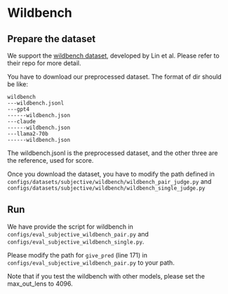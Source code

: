 # Wildbench

## Prepare the dataset

We support the [wildbench dataset](https://github.com/allenai/WildBench), developed by Lin et al. Please refer to their repo for more detail.

You have to download our preprocessed dataset. The format of dir should be like:

```
wildbench
---wildbench.jsonl
---gpt4
------wildbench.json
---claude
------wildbench.json
---llama2-70b
------wildbench.json
```

The wildbench.jsonl is the preprocessed dataset, and the other three are the reference, used for score.

Once you download the dataset, you have to modify the path defined in `configs/datasets/subjective/wildbench/wildbench_pair_judge.py` and `configs/datasets/subjective/wildbench/wildbench_single_judge.py`

## Run

We have provide the script for wildbench in `configs/eval_subjective_wildbench_pair.py` and `configs/eval_subjective_wildbench_single.py`.

Please modify the path for `give_pred` (line 171) in `configs/eval_subjective_wildbench_pair.py` to your path.

Note that if you test the wildbench with other models, please set the max_out_lens to 4096.
